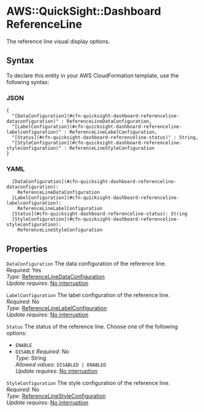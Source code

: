 # AWS::QuickSight::Dashboard ReferenceLine<a name="aws-properties-quicksight-dashboard-referenceline"></a>

The reference line visual display options\.

## Syntax<a name="aws-properties-quicksight-dashboard-referenceline-syntax"></a>

To declare this entity in your AWS CloudFormation template, use the following syntax:

### JSON<a name="aws-properties-quicksight-dashboard-referenceline-syntax.json"></a>

```
{
  "[DataConfiguration](#cfn-quicksight-dashboard-referenceline-dataconfiguration)" : ReferenceLineDataConfiguration,
  "[LabelConfiguration](#cfn-quicksight-dashboard-referenceline-labelconfiguration)" : ReferenceLineLabelConfiguration,
  "[Status](#cfn-quicksight-dashboard-referenceline-status)" : String,
  "[StyleConfiguration](#cfn-quicksight-dashboard-referenceline-styleconfiguration)" : ReferenceLineStyleConfiguration
}
```

### YAML<a name="aws-properties-quicksight-dashboard-referenceline-syntax.yaml"></a>

```
  [DataConfiguration](#cfn-quicksight-dashboard-referenceline-dataconfiguration): 
    ReferenceLineDataConfiguration
  [LabelConfiguration](#cfn-quicksight-dashboard-referenceline-labelconfiguration): 
    ReferenceLineLabelConfiguration
  [Status](#cfn-quicksight-dashboard-referenceline-status): String
  [StyleConfiguration](#cfn-quicksight-dashboard-referenceline-styleconfiguration): 
    ReferenceLineStyleConfiguration
```

## Properties<a name="aws-properties-quicksight-dashboard-referenceline-properties"></a>

`DataConfiguration`  <a name="cfn-quicksight-dashboard-referenceline-dataconfiguration"></a>
The data configuration of the reference line\.  
*Required*: Yes  
*Type*: [ReferenceLineDataConfiguration](aws-properties-quicksight-dashboard-referencelinedataconfiguration.md)  
*Update requires*: [No interruption](https://docs.aws.amazon.com/AWSCloudFormation/latest/UserGuide/using-cfn-updating-stacks-update-behaviors.html#update-no-interrupt)

`LabelConfiguration`  <a name="cfn-quicksight-dashboard-referenceline-labelconfiguration"></a>
The label configuration of the reference line\.  
*Required*: No  
*Type*: [ReferenceLineLabelConfiguration](aws-properties-quicksight-dashboard-referencelinelabelconfiguration.md)  
*Update requires*: [No interruption](https://docs.aws.amazon.com/AWSCloudFormation/latest/UserGuide/using-cfn-updating-stacks-update-behaviors.html#update-no-interrupt)

`Status`  <a name="cfn-quicksight-dashboard-referenceline-status"></a>
The status of the reference line\. Choose one of the following options:  
+  `ENABLE` 
+  `DISABLE` 
*Required*: No  
*Type*: String  
*Allowed values*: `DISABLED | ENABLED`  
*Update requires*: [No interruption](https://docs.aws.amazon.com/AWSCloudFormation/latest/UserGuide/using-cfn-updating-stacks-update-behaviors.html#update-no-interrupt)

`StyleConfiguration`  <a name="cfn-quicksight-dashboard-referenceline-styleconfiguration"></a>
The style configuration of the reference line\.  
*Required*: No  
*Type*: [ReferenceLineStyleConfiguration](aws-properties-quicksight-dashboard-referencelinestyleconfiguration.md)  
*Update requires*: [No interruption](https://docs.aws.amazon.com/AWSCloudFormation/latest/UserGuide/using-cfn-updating-stacks-update-behaviors.html#update-no-interrupt)